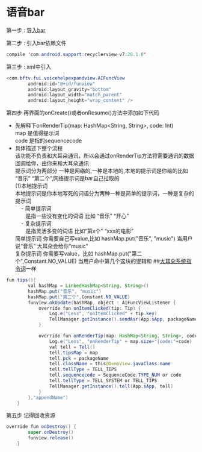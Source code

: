 
# 语音bar

第一步 : [导入bar](https://github.com/RiverrunNetwork/voicelink/tree/master/TellA/app/libs)<br>

第二步 : 引入bar依赖文件
```java
compile 'com.android.support:recyclerview-v7:26.1.0'
```
第三步 : xml中引入
```java
<com.bftv.fui.voicehelpexpandview.AIFuncView
        android:id="@+id/funview"
        android:layout_gravity="bottom"
        android:layout_width="match_parent"
        android:layout_height="wrap_content" />
```
第四步 再界面的onCreate()或者onResume()方法中添加如下代码<br>

- 先解释下onRenderTip(map: HashMap<String, String>, code: Int)<br>
map  是值得提示词<br>
code 是指的sequencecode <bar>
- 具体描述下整个流程 <br>
该功能不负责和大耳朵通讯，所以会通过onRenderTip方法将需要通讯的数据回调给你，由你来和大耳朵通讯<br>
提示词分为两部分 一种是网络的,一种是本地的,本地的提示词是你给的比如 “音乐” “第二个”,网络提示词是bar自己拉取的<br>
(1)本地提示词<br>
本地提示词是你本地写死的词语分为两种一种是简单的提示词，一种是复杂的提示词<br>
      - 简单提示词<br>
        是指一些没有变化的词语 比如 “音乐” “开心”<br>
      - 复杂提示词<br>
        是指灵活多变的词语 比如“第x个” “xxx的电影”<br>
简单提示词 你需要自己写value,比如 hashMap.put("音乐", "music") 当用户说“音乐” 大耳朵会给你“music”<br>
复杂提示词 你需要写value，比如 hashMap.put("第二个",Constant.NO_VALUE) 当用户命中第几个这块的逻辑和 ##[大耳朵系统指令词](https://github.com/RiverrunNetwork/voicelink/blob/master/word_system.md)一样<br>
        
```java
fun tips(){
        val hashMap = LinkedHashMap<String, String>()
        hashMap.put("音乐", "music")
        hashMap.put("第二个",Constant.NO_VALUE)
        funview.okUpdate(hashMap, object : AIFuncViewListener {
            override fun onItemClicked(tip: Tip) {
                Log.e("Less", "onItemClicked" + tip.key)
                TellManager.getInstance().sendAsr(App.sApp, packageName, tip.key)
            }

            override fun onRenderTip(map: HashMap<String, String>, code: Int) {
                Log.e("Less", "onRenderTip" + map.size+"|code:"+code)
                val tell = Tell()
                tell.tipsMap = map
                tell.pck = packageName
                tell.className = this@DemoView.javaClass.name
                tell.tellType = TELL_TIPS
                tell.sequencecode = SequenceCode.TYPE_NUM or code
                tell.tellType = TELL_SYSTEM or TELL_TIPS
                TellManager.getInstance().tell(App.sApp, tell)
            }
        },"appendName")
    }
```
第五步
记得回收资源
```java
override fun onDestroy() {
        super.onDestroy()
        funview.release()
    }
```


